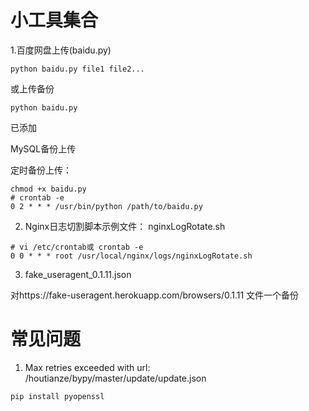 # 小工具集合

1.百度网盘上传(baidu.py)

```
python baidu.py file1 file2...
```

或上传备份

```
python baidu.py
```

已添加

MySQL备份上传

定时备份上传：

```
chmod +x baidu.py
# crontab -e
0 2 * * * /usr/bin/python /path/to/baidu.py
```

2. Nginx日志切割脚本示例文件： nginxLogRotate.sh

```
# vi /etc/crontab或 crontab -e
0 0 * * * root /usr/local/nginx/logs/nginxLogRotate.sh
```

3. fake_useragent_0.1.11.json

对https://fake-useragent.herokuapp.com/browsers/0.1.11 文件一个备份


# 常见问题

1.  Max retries exceeded with url: /houtianze/bypy/master/update/update.json

```
pip install pyopenssl
```

